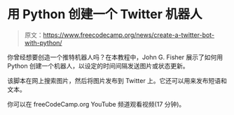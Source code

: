 # 用 Python 创建一个 Twitter 机器人

> 原文：<https://www.freecodecamp.org/news/create-a-twitter-bot-with-python/>

你曾经想要创造一个推特机器人吗？在本教程中，John G. Fisher 展示了如何用 Python 创建一个机器人，以设定的时间间隔发送图片或状态更新。

该脚本在网上搜索图片，然后将图片发布到 Twitter 上。它还可以用来发布短语和文本。

你可以在 freeCodeCamp.org YouTube 频道观看视频(17 分钟)。‌